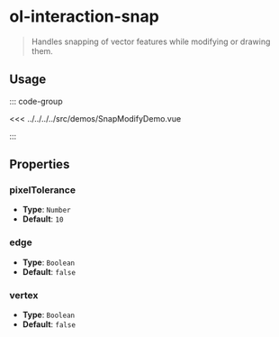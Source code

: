 # ol-interaction-snap

> Handles snapping of vector features while modifying or drawing them.

## Usage

<script setup>
import SnapModifyDemo from "@demos/SnapModifyDemo.vue"
</script>

<ClientOnly>
<SnapModifyDemo/>
</ClientOnly>

::: code-group

<<< ../../../../src/demos/SnapModifyDemo.vue

:::

## Properties

### pixelTolerance

- **Type**: `Number`
- **Default**: `10`

### edge

- **Type**: `Boolean`
- **Default**: `false`

### vertex

- **Type**: `Boolean`
- **Default**: `false`
